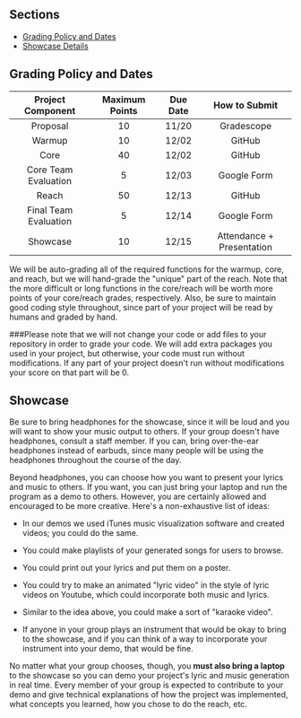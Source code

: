 ## Sections

- [Grading Policy and Dates](#grading-policy-and-dates)
- [Showcase Details](#showcase)

## Grading Policy and Dates

| Project Component   | Maximum Points | Due Date | How to Submit |
|:-------------------:|:--------------:|:--------:|:-------------:|
|Proposal             |      10         |  11/20   | Gradescope |
|Warmup               |      10        |   12/02  |GitHub         |
|Core                 |      40        |    12/02   |GitHub         |
|Core Team Evaluation |      5         |    12/03   |Google Form        |
|Reach                |      50        |     12/13    |GitHub         |
|Final Team Evaluation|      5         |     12/14    |Google Form        |
|Showcase             |      10        |    12/15     |Attendance + Presentation     |

We will be auto-grading all of the required functions for the warmup, core, and reach, but we will hand-grade the "unique" part of the reach. Note that the more difficult or long functions in the core/reach will be worth more points of your core/reach grades, respectively. Also, be sure to maintain good coding style throughout, since part of your project will be read by humans and graded by hand.

###Please note that we will not change your code or add files to your repository in order to grade your code. We will add extra packages you used in your project, but otherwise, your code must run without modifications. If any part of your project doesn't run without modifications your score on that part will be 0.

## Showcase

Be sure to bring headphones for the showcase, since it will be loud and you will want to show your music output to others. If your group doesn't have headphones, consult a staff member. If you can, bring over-the-ear headphones instead of earbuds, since many people will be using the headphones throughout the course of the day.

Beyond headphones, you can choose how you want to present your lyrics and music to others. If you want, you can just bring your laptop and run the program as a demo to others. However, you are certainly allowed and encouraged to be more creative. Here's a non-exhaustive list of ideas:

- In our demos we used iTunes music visualization software and created videos; you could do the same.

- You could make playlists of your generated songs for users to browse.

- You could print out your lyrics and put them on a poster.

- You could try to make an animated "lyric video" in the style of lyric videos on Youtube, which could incorporate both music and lyrics. 

- Similar to the idea above, you could make a sort of "karaoke video".

- If anyone in your group plays an instrument that would be okay to bring to the showcase, and if you can think of a way to incorporate your instrument into your demo, that would be fine. 

No matter what your group chooses, though, you **must also bring a laptop** to the showcase so you can demo your project's lyric and music generation in real time. Every member of your group is expected to contribute to your demo and give technical explanations of how the project was implemented, what concepts you learned, how you chose to do the reach, etc.
